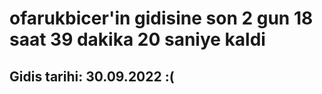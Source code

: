# ofarukbicer'in gidisine son 2 gun 18 saat 39 dakika 20 saniye kaldi

## Gidis tarihi: 30.09.2022 :(